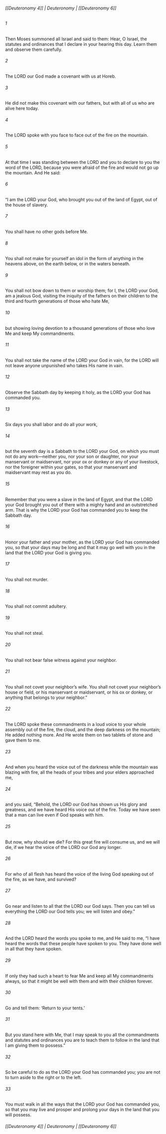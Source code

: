 ###### [[Deuteronomy 4]] | Deuteronomy | [[Deuteronomy 6]]

###### 1
Then Moses summoned all Israel and said to them: Hear, O Israel, the statutes and ordinances that I declare in your hearing this day. Learn them and observe them carefully.
###### 2
The LORD our God made a covenant with us at Horeb.
###### 3
He did not make this covenant with our fathers, but with all of us who are alive here today.
###### 4
The LORD spoke with you face to face out of the fire on the mountain.
###### 5
At that time I was standing between the LORD and you to declare to you the word of the LORD, because you were afraid of the fire and would not go up the mountain. And He said:
###### 6
“I am the LORD your God, who brought you out of the land of Egypt, out of the house of slavery.
###### 7
You shall have no other gods before Me.
###### 8
You shall not make for yourself an idol in the form of anything in the heavens above, on the earth below, or in the waters beneath.
###### 9
You shall not bow down to them or worship them; for I, the LORD your God, am a jealous God, visiting the iniquity of the fathers on their children to the third and fourth generations of those who hate Me,
###### 10
but showing loving devotion to a thousand generations of those who love Me and keep My commandments.
###### 11
You shall not take the name of the LORD your God in vain, for the LORD will not leave anyone unpunished who takes His name in vain.
###### 12
Observe the Sabbath day by keeping it holy, as the LORD your God has commanded you.
###### 13
Six days you shall labor and do all your work,
###### 14
but the seventh day is a Sabbath to the LORD your God, on which you must not do any work—neither you, nor your son or daughter, nor your manservant or maidservant, nor your ox or donkey or any of your livestock, nor the foreigner within your gates, so that your manservant and maidservant may rest as you do.
###### 15
Remember that you were a slave in the land of Egypt, and that the LORD your God brought you out of there with a mighty hand and an outstretched arm. That is why the LORD your God has commanded you to keep the Sabbath day.
###### 16
Honor your father and your mother, as the LORD your God has commanded you, so that your days may be long and that it may go well with you in the land that the LORD your God is giving you.
###### 17
You shall not murder.
###### 18
You shall not commit adultery.
###### 19
You shall not steal.
###### 20
You shall not bear false witness against your neighbor.
###### 21
You shall not covet your neighbor’s wife. You shall not covet your neighbor’s house or field, or his manservant or maidservant, or his ox or donkey, or anything that belongs to your neighbor.”
###### 22
The LORD spoke these commandments in a loud voice to your whole assembly out of the fire, the cloud, and the deep darkness on the mountain; He added nothing more. And He wrote them on two tablets of stone and gave them to me.
###### 23
And when you heard the voice out of the darkness while the mountain was blazing with fire, all the heads of your tribes and your elders approached me,
###### 24
and you said, “Behold, the LORD our God has shown us His glory and greatness, and we have heard His voice out of the fire. Today we have seen that a man can live even if God speaks with him.
###### 25
But now, why should we die? For this great fire will consume us, and we will die, if we hear the voice of the LORD our God any longer.
###### 26
For who of all flesh has heard the voice of the living God speaking out of the fire, as we have, and survived?
###### 27
Go near and listen to all that the LORD our God says. Then you can tell us everything the LORD our God tells you; we will listen and obey.”
###### 28
And the LORD heard the words you spoke to me, and He said to me, “I have heard the words that these people have spoken to you. They have done well in all that they have spoken.
###### 29
If only they had such a heart to fear Me and keep all My commandments always, so that it might be well with them and with their children forever.
###### 30
Go and tell them: ‘Return to your tents.’
###### 31
But you stand here with Me, that I may speak to you all the commandments and statutes and ordinances you are to teach them to follow in the land that I am giving them to possess.”
###### 32
So be careful to do as the LORD your God has commanded you; you are not to turn aside to the right or to the left.
###### 33
You must walk in all the ways that the LORD your God has commanded you, so that you may live and prosper and prolong your days in the land that you will possess.

###### [[Deuteronomy 4]] | Deuteronomy | [[Deuteronomy 6]]
